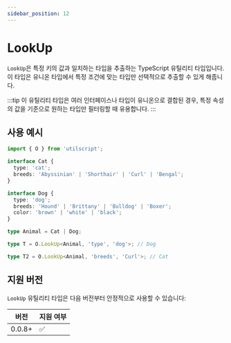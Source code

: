 ```yaml
---
sidebar_position: 12
---
```


# LookUp

`LookUp`은 특정 키의 값과 일치하는 타입을 추출하는 TypeScript 유틸리티 타입입니다. 이 타입은 유니온 타입에서 특정 조건에 맞는 타입만 선택적으로 추출할 수 있게 해줍니다.

:::tip
이 유틸리티 타입은 여러 인터페이스나 타입이 유니온으로 결합된 경우, 특정 속성의 값을 기준으로 원하는 타입만 필터링할 때 유용합니다.
:::

## 사용 예시

```ts
import { O } from 'utilscript';

interface Cat {
  type: 'cat';
  breeds: 'Abyssinian' | 'Shorthair' | 'Curl' | 'Bengal';
}

interface Dog {
  type: 'dog';
  breeds: 'Hound' | 'Brittany' | 'Bulldog' | 'Boxer';
  color: 'brown' | 'white' | 'black';
}

type Animal = Cat | Dog;

type T = O.LookUp<Animal, 'type', 'dog'>; // Dog

type T2 = O.LookUp<Animal, 'breeds', 'Curl'>; // Cat
```

## 지원 버전

`LookUp` 유틸리티 타입은 다음 버전부터 안정적으로 사용할 수 있습니다:

| 버전   | 지원 여부 |
| ------ | --------- |
| 0.0.8+ | ✅        |
